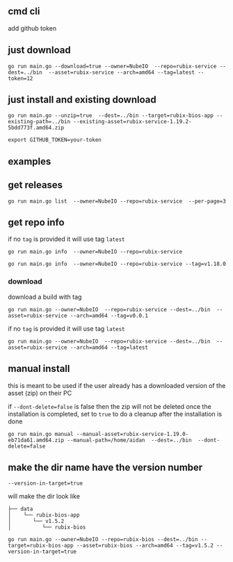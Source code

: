 ## cmd cli

add github token

## just download 

```
go run main.go --download=true --owner=NubeIO  --repo=rubix-service --dest=../bin  --asset=rubix-service --arch=amd64 --tag=latest --token=12
```
## just install and existing download

```
go run main.go --unzip=true  --dest=../bin --target=rubix-bios-app --existing-path=../bin --existing-asset=rubix-service-1.19.2-5bdd773f.amd64.zip
```


```
export GITHUB_TOKEN=your-token
```

## examples

## get releases

```
go run main.go list  --owner=NubeIO --repo=rubix-service  --per-page=3
```

## get repo info

if no `tag` is provided it will use tag `latest`

```
go run main.go info  --owner=NubeIO --repo=rubix-service 
```

```
go run main.go info  --owner=NubeIO --repo=rubix-service --tag=v1.18.0
```

### download

download a build with tag

```
go run main.go --owner=NubeIO  --repo=rubix-service --dest=../bin  --asset=rubix-service --arch=amd64 --tag=v0.0.1
```

if no `tag` is provided it will use tag `latest`

```
go run main.go --owner=NubeIO  --repo=rubix-service --dest=../bin  --asset=rubix-service --arch=amd64 --tag=latest
```

## manual install

this is meant to be used if the user already has a downloaded version of the asset (zip) on their PC

if `--dont-delete=false` is false then the zip will not be deleted once the installation is completed, set to `true` to
do a cleanup after the installation is done

```
go run main.go manual --manual-asset=rubix-service-1.19.0-eb71da61.amd64.zip --manual-path=/home/aidan  --dest=../bin  --dont-delete=false
```

## make the dir name have the version number

`--version-in-target=true`

will make the dir look like

```
├── data
│    └── rubix-bios-app
│       └── v1.5.2
│          └── rubix-bios

```

```
go run main.go --owner=NubeIO --repo=rubix-bios --dest=../bin --target=rubix-bios-app --asset=rubix-bios --arch=amd64 --tag=v1.5.2 --version-in-target=true
```
